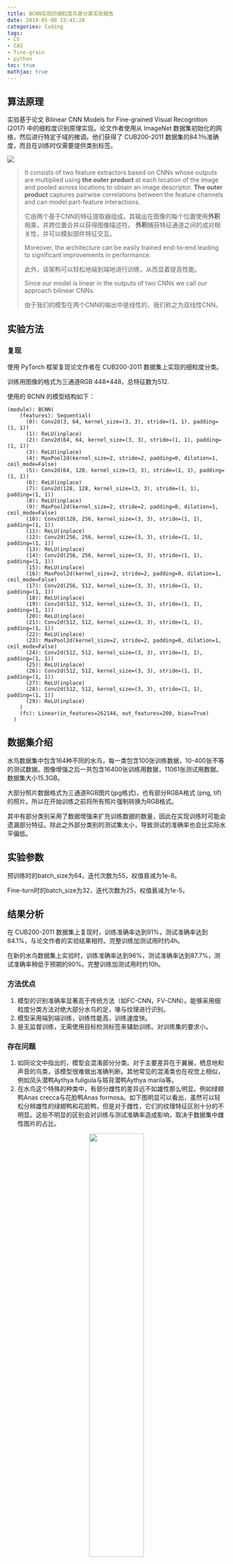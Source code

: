```yaml
---
title: BCNN实现的细粒度鸟类分类实验报告
date: 2019-05-08 15:41:28
categories: Coding
tags:
- CV
- CAS
- fine-grain
- python
toc: true
mathjax: true
---
```


## 算法原理

实验基于论文 Bilinear CNN Models for Fine-grained Visual Recognition (2017) 中的细粒度识别原理实现。论文作者使用从 ImageNet 数据集初始化的网络，然后进行特定于域的微调。他们获得了 CUB200-2011 数据集的84.1％准确度，而且在训练时仅需要提供类别标签。

<!--more-->

![](https://ws1.sinaimg.cn/large/e67ea754ly1g2tv6qsfjdj212c0kbafd.jpg)

> It consists of two feature extractors based on CNNs whose outputs are multiplied using **the outer product** at each location of the image and pooled across locations to obtain an image descriptor. **The outer product** captures pairwise correlations between the feature channels and can model part-feature interactions.
>
> 它由两个基于CNN的特征提取器组成，其输出在图像的每个位置使用**外积**相乘，并跨位置合并以获得图像描述符。 **外积**捕获特征通道之间的成对相关性，并可以模拟部件特征交互。
>
> Moreover, the architecture can be easily trained end-to-end leading to significant improvements in performance. 
>
> 此外，该架构可以轻松地端到端地进行训练，从而显着提高性能。
>
> Since our model is linear in the outputs of two CNNs we call our approach bilinear CNNs. 
>
> 由于我们的模型在两个CNN的输出中是线性的，我们称之为双线性CNN。

## 实验方法

### 复现

使用 PyTorch 框架复现论文作者在 CUB200-2011 数据集上实现的细粒度分类。

训练用图像的格式为三通道RGB 448*448，总特征数为512. 

使用的 BCNN 的模型结构如下：

```
(module): BCNN(
    (features): Sequential(
      (0): Conv2d(3, 64, kernel_size=(3, 3), stride=(1, 1), padding=(1, 1))
      (1): ReLU(inplace)
      (2): Conv2d(64, 64, kernel_size=(3, 3), stride=(1, 1), padding=(1, 1))
      (3): ReLU(inplace)
      (4): MaxPool2d(kernel_size=2, stride=2, padding=0, dilation=1, ceil_mode=False)
      (5): Conv2d(64, 128, kernel_size=(3, 3), stride=(1, 1), padding=(1, 1))
      (6): ReLU(inplace)
      (7): Conv2d(128, 128, kernel_size=(3, 3), stride=(1, 1), padding=(1, 1))
      (8): ReLU(inplace)
      (9): MaxPool2d(kernel_size=2, stride=2, padding=0, dilation=1, ceil_mode=False)
      (10): Conv2d(128, 256, kernel_size=(3, 3), stride=(1, 1), padding=(1, 1))
      (11): ReLU(inplace)
      (12): Conv2d(256, 256, kernel_size=(3, 3), stride=(1, 1), padding=(1, 1))
      (13): ReLU(inplace)
      (14): Conv2d(256, 256, kernel_size=(3, 3), stride=(1, 1), padding=(1, 1))
      (15): ReLU(inplace)
      (16): MaxPool2d(kernel_size=2, stride=2, padding=0, dilation=1, ceil_mode=False)
      (17): Conv2d(256, 512, kernel_size=(3, 3), stride=(1, 1), padding=(1, 1))
      (18): ReLU(inplace)
      (19): Conv2d(512, 512, kernel_size=(3, 3), stride=(1, 1), padding=(1, 1))
      (20): ReLU(inplace)
      (21): Conv2d(512, 512, kernel_size=(3, 3), stride=(1, 1), padding=(1, 1))
      (22): ReLU(inplace)
      (23): MaxPool2d(kernel_size=2, stride=2, padding=0, dilation=1, ceil_mode=False)
      (24): Conv2d(512, 512, kernel_size=(3, 3), stride=(1, 1), padding=(1, 1))
      (25): ReLU(inplace)
      (26): Conv2d(512, 512, kernel_size=(3, 3), stride=(1, 1), padding=(1, 1))
      (27): ReLU(inplace)
      (28): Conv2d(512, 512, kernel_size=(3, 3), stride=(1, 1), padding=(1, 1))
      (29): ReLU(inplace)
    )
    (fc): Linear(in_features=262144, out_features=200, bias=True)
  )
```

## 数据集介绍

水鸟数据集中包含164种不同的水鸟，每一类包含100张训练数据，10-400张不等的测试数据。图像增强之后一共包含16400张训练用数据，11061张测试用数据。数据集大小15.3GB。

大部分照片数据格式为三通道RGB图片(jpg格式)，也有部分RGBA格式 (png, tif) 的照片。所以在开始训练之前将所有照片强制转换为RGB格式。

其中有部分类别采用了数据增强来扩充训练数据的数量，因此在实现训练时可能会遗漏部分特征。除此之外部分类别的测试集太小，导致测试的准确率也会比实际水平偏低。

## 实验参数

预训练时的batch_size为64，迭代次数为55，权值衰减为1e-8。

Fine-turn时的batch_size为32，迭代次数为25，权值衰减为1e-5。

## 结果分析

在 CUB200-2011 数据集上复现时，训练准确率达到91%，测试准确率达到84.1%，与论文作者的实验结果相符。完整训练加测试用时约4h。

在新的水鸟数据集上实验时，训练准确率达到96%，测试准确率达到87.7%，测试准确率稍低于预期的90%。完整训练加测试用时约10h。

### 方法优点

1. 模型的识别准确率显著高于传统方法（如FC-CNN，FV-CNN）。能够采用细粒度分类方法对绝大部分水鸟的足，喙与纹理进行识别。
2. 模型采用端到端训练，训练性能高，训练速度快。
3. 是无监督训练，无需使用目标检测标签来辅助训练。对训练集的要求小。

### 存在问题

1. 如同论文中指出的，模型会混淆部分分类。对于主要差异在于翼展，栖息地和声音的鸟类，该模型很难做出准确判断。其他常见的混淆类也在视觉上相似，例如凤头潜鸭Aythya fuligula与斑背潜鸭Aythya marila等。
2. 在水鸟这个特殊的种类中，有部分雌性的差异远不如雄性那么明显。例如绿翅鸭Anas crecca与花脸鸭Anas formosa。如下图明显可以看出，虽然可以轻松分辨雄性的绿翅鸭和花脸鸭，但是对于雌性，它们的纹理特征区别十分的不明显。这些不明显的区别会对训练与测试准确率造成影响，取决于数据集中雌性图片的占比。

<div align="center"><img src="https://ws1.sinaimg.cn/large/e67ea754ly1g2tyqlq9ntj20n40ih4pc.jpg" width="50%"/></div> 

<p align="center">figure1. 雌雄绿翅鸭的特征</p>

<div align="center"><img src="https://ws1.sinaimg.cn/large/e67ea754ly1g2tyqlpe6tj20ok0j4k4k.jpg" width="50%"/></div> 

<p align="center">figure2. 雌雄花脸鸭的特征</p>

1. 部分分类的数据集缺乏典型性或数量太少，例如普通鸬鹚与海鸬鹚。这会造成模型的判断困难。

## 优化方案设想

1. 在使用模型识别鸟类时，将模型持续的载入内存，可以节省搭建模型的时间消耗。
2. 对于存在问题中第二项，我认为可以将雌雄数据做一定的分类。在训练的时候，也将雄鸟和雌鸟视作两类。分别去提取它们的特征点，将会显著的提升模型的识别成功率。
3. 适当的增加数据集的数量，填补某些分类数据量太少的问题。

> ## Reference
>
> 1. Lin T Y, RoyChowdhury A, Maji S. Bilinear cnn models for fine-grained visual recognition[C]//Proceedings of the IEEE international conference on computer vision. 2015: 1449-1457.